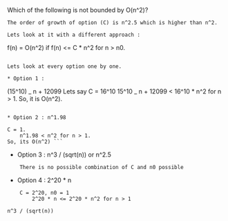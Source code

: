 Which of the following is not bounded by O(n^2)?

```
The order of growth of option (C) is n^2.5 which is higher than n^2.

Lets look at it with a different approach :

```

f(n) = O(n^2) if
f(n) <= C \* n^2 for n > n0.

```

Lets look at every option one by one.

* Option 1 :

```

(15^10) _ n + 12099
Lets say C = 16^10
15^10 _ n + 12099 < 16^10 \* n^2 for n > 1.
So, it is O(n^2).

```

* Option 2 : n^1.98

```

````
C = 1.
    n^1.98 < n^2 for n > 1.
So, its O(n^2) ```
````

- Option 3 : n^3 / (sqrt(n)) or n^2.5

```
    There is no possible combination of C and n0 possible
```

- Option 4 : 2^20 \* n

```
    C = 2^20, n0 = 1
        2^20 * n <= 2^20 * n^2 for n > 1
```

```
n^3 / (sqrt(n))
```
